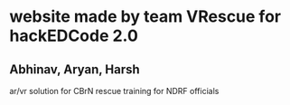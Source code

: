 # website made by team VRescue for hackEDCode 2.0
## Abhinav, Aryan, Harsh
 ar/vr solution for CBrN rescue training for NDRF officials